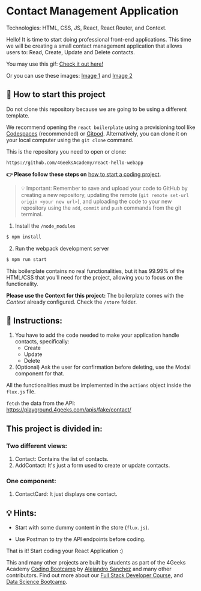 <!-- hide -->
# Contact Management Application 
<!-- endhide -->

Technologies: HTML, CSS, JS, React, React Router, and Context.

Hello! It is time to start doing professional front-end applications. This time
we will be creating a small contact management application that allows users to:
Read, Create, Update and Delete contacts. 

You may use this gif: [Check it out here!](https://github.com/breatheco-de/exercise-contact-list/blob/master/preview.gif?raw=true)

Or you can use these images:
[Image 1](https://github.com/breatheco-de/exercise-contact-list-context/blob/master/src/img/contact-list-1.png?raw=true) and
[Image 2](https://github.com/breatheco-de/exercise-contact-list-context/blob/master/src/img/contact-list-2.png?raw=true)

## 🌱 How to start this project

Do not clone this repository because we are going to be using a different template.

We recommend opening the `react boilerplate` using a provisioning tool like [Codespaces](https://4geeks.com/lesson/what-is-github-codespaces) (recommended) or [Gitpod](https://4geeks.com/lesson/how-to-use-gitpod). Alternatively, you can clone it on your local computer using the `git clone` command.

This is the repository you need to open or clone:

```text
https://github.com/4GeeksAcademy/react-hello-webapp
```

**👉 Please follow these steps on** [how to start a coding project](https://4geeks.com/lesson/how-to-start-a-project).

> 💡 Important: Remember to save and upload your code to GitHub by creating a new repository, updating the remote (`git remote set-url origin <your new url>`), and uploading the code to your new repository using the `add`, `commit` and `push` commands from the git terminal.

1. Install the `/node_modules`
   
```bash
$ npm install
```

2. Run the webpack development server

```bash
$ npm run start
```

This boilerplate contains no real functionalities, but it has 99.99% of the HTML/CSS that you'll need for the project, allowing you to focus on the functionality.

**Please use the Context for this project:** The boilerplate comes with the *Context* already configured. Check the `/store` folder.

## 📝 Instructions:

1. You have to add the code needed to make your application handle contacts, specifically: 
    - Create 
    - Update
    - Delete
2. (Optional) Ask the user for confirmation before deleting, use the Modal component for that.

All the functionalities must be implemented in the `actions` object inside the `flux.js` file.

`fetch` the data from the API: https://playground.4geeks.com/apis/fake/contact/

## This project is divided in: 

### Two different views: 

1. Contact: Contains the list of contacts.
2. AddContact: It's just a form used to create or update contacts.

### One component:

1. ContactCard: It just displays one contact.

## 💡 Hints:

+ Start with some dummy content in the store (`flux.js`).
  
+ Use Postman to try the API endpoints before coding.  

That is it! Start coding your React Application :)

This and many other projects are built by students as part of the 4Geeks Academy [Coding Bootcamp](https://4geeksacademy.com/us/coding-bootcamp) by [Alejandro Sanchez](https://twitter.com/alesanchezr) and many other contributors. Find out more about our [Full Stack Developer Course](https://4geeksacademy.com/us/coding-bootcamps/part-time-full-stack-developer), and [Data Science Bootcamp](https://4geeksacademy.com/us/coding-bootcamps/datascience-machine-learning).
